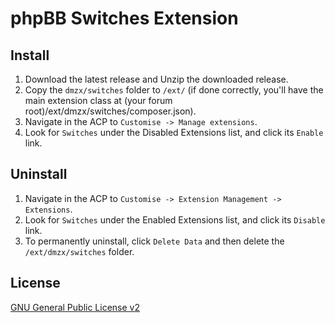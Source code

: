 # phpBB Switches Extension

## Install

1. Download the latest release and Unzip the downloaded release.
2. Copy the `dmzx/switches` folder to `/ext/` (if done correctly, you'll have the main extension class at (your forum root)/ext/dmzx/switches/composer.json).
3. Navigate in the ACP to `Customise -> Manage extensions`.
4. Look for `Switches` under the Disabled Extensions list, and click its `Enable` link.

## Uninstall

1. Navigate in the ACP to `Customise -> Extension Management -> Extensions`.
2. Look for `Switches` under the Enabled Extensions list, and click its `Disable` link.
3. To permanently uninstall, click `Delete Data` and then delete the `/ext/dmzx/switches` folder.

## License
[GNU General Public License v2](http://opensource.org/licenses/GPL-2.0)
